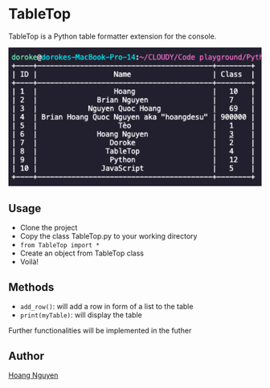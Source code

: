 # TableTop

TableTop is a Python table formatter extension for the console.

<p align="center">
    <img src="./assets/TableTop_demo.png" width="600">
</p>

<!-- ![TableTop](./assets/TableTop_demo.png) -->

## Usage

* Clone the project
* Copy the class TableTop.py to your working directory
* <code>from TableTop import *</code>
* Create an object from TableTop class
* Voilà!

## Methods

* <code>add_row()</code>: will add a row in form of a list to the table
* <code>print(myTable)</code>: will display the table

Further functionalities will be implemented in the futher

## Author
[Hoang Nguyen](https://www.facebook.com/Hoangdayo/)
